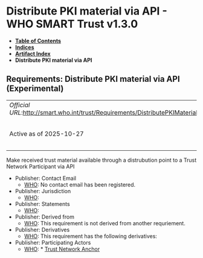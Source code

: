 # Distribute PKI material via API - WHO SMART Trust v1.3.0

* [**Table of Contents**](toc.md)
* [**Indices**](indices.md)
* [**Artifact Index**](artifacts.md)
* **Distribute PKI material via API**

## Requirements: Distribute PKI material via API (Experimental) 

| | |
| :--- | :--- |
| *Official URL*:http://smart.who.int/trust/Requirements/DistributePKIMaterialAPI | *Version*:1.3.0 |
| Active as of 2025-10-27 | *Computable Name*:Distribute Public Keys via API |

 
Make received trust material available through a distrubution point to a Trust Network Participant via API 

* Publisher: Contact Email
  * [WHO](http://who.int): No contact email has been registered.
* Publisher: Jurisdiction
  * [WHO](http://who.int): 
* Publisher: Statements
  * [WHO](http://who.int): 
* Publisher: Derived from
  * [WHO](http://who.int): This requirement is not derived from another requriement.
* Publisher: Derivatives
  * [WHO](http://who.int): This requirement has the following derivatives:
* Publisher: Participating Actors
  * [WHO](http://who.int): * [Trust Network Anchor](ActorDefinition-TrustNetworkAnchor.md)


